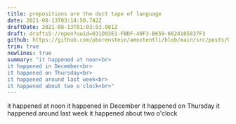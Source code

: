 ```yaml
---
title: prepositions are the duct tape of language
date: 2021-08-13T03:14:50.742Z
draftDate: 2021-08-13T01:03:03.081Z
draft: drafts5://open?uuid=031D93E1-FBDF-40F3-B659-6624105837F3
github: https://github.com/pborenstein/amoxtentli/blob/main/src/posts/031d93e1-fbdf-40f3-b659-6624105837f3.md
trim: true
newlines: true
summary: "it happened at noon<br>
it happened in December<br>
it happened on Thursday<br>
it happened around last week<br>
it happened about two o'clock<br>"
---
```



it happened at noon
it happened in December
it happened on Thursday
it happened around last week
it happened about two o'clock
